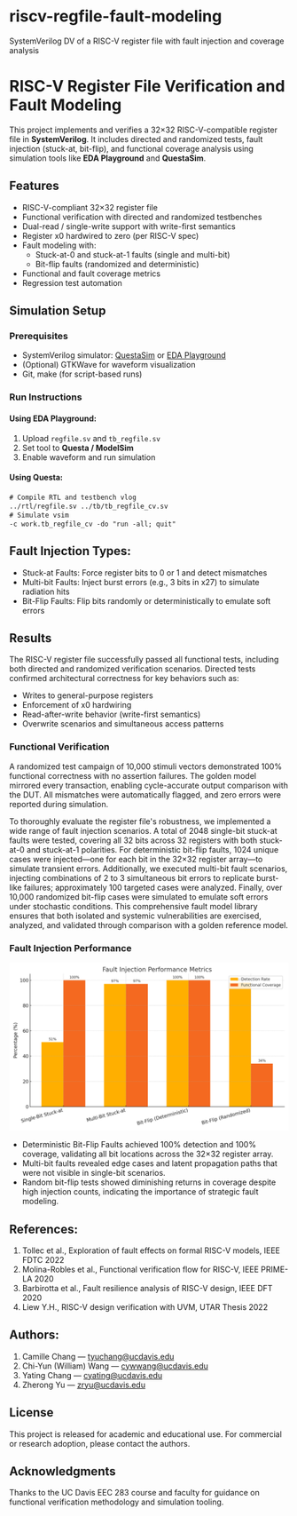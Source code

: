 # riscv-regfile-fault-modeling
SystemVerilog DV of a RISC-V register file with fault injection and coverage analysis

# RISC-V Register File Verification and Fault Modeling

This project implements and verifies a 32×32 RISC-V-compatible register file in **SystemVerilog**. It includes directed and randomized tests, fault injection (stuck-at, bit-flip), and functional coverage analysis using simulation tools like **EDA Playground** and **QuestaSim**.

## Features

- RISC-V-compliant 32×32 register file
- Functional verification with directed and randomized testbenches
- Dual-read / single-write support with write-first semantics
- Register x0 hardwired to zero (per RISC-V spec)
- Fault modeling with:
  - Stuck-at-0 and stuck-at-1 faults (single and multi-bit)
  - Bit-flip faults (randomized and deterministic)
- Functional and fault coverage metrics
- Regression test automation


## Simulation Setup

### Prerequisites

- SystemVerilog simulator: [QuestaSim](https://eda.sw.siemens.com/en-US/ic/questa/) or [EDA Playground](https://edaplayground.com)
- (Optional) GTKWave for waveform visualization
- Git, make (for script-based runs)

### Run Instructions

#### Using EDA Playground:
1. Upload `regfile.sv` and `tb_regfile.sv`
2. Set tool to **Questa / ModelSim**
3. Enable waveform and run simulation

#### Using Questa:
```
# Compile RTL and testbench vlog 
../rtl/regfile.sv ../tb/tb_regfile_cv.sv
# Simulate vsim
-c work.tb_regfile_cv -do "run -all; quit"
```


## Fault Injection Types:
- Stuck-at Faults: Force register bits to 0 or 1 and detect mismatches
- Multi-bit Faults: Inject burst errors (e.g., 3 bits in x27) to simulate radiation hits
- Bit-Flip Faults: Flip bits randomly or deterministically to emulate soft errors

## Results
The RISC-V register file successfully passed all functional tests, including both directed and randomized verification scenarios. Directed tests confirmed architectural correctness for key behaviors such as:
- Writes to general-purpose registers
- Enforcement of x0 hardwiring
- Read-after-write behavior (write-first semantics)
- Overwrite scenarios and simultaneous access patterns

### Functional Verification
A randomized test campaign of 10,000 stimuli vectors demonstrated 100% functional correctness with no assertion failures. The golden model mirrored every transaction, enabling cycle-accurate output comparison with the DUT. All mismatches were automatically flagged, and zero errors were reported during simulation.

To thoroughly evaluate the register file's robustness, we implemented a wide range of fault injection scenarios. A total of 2048 single-bit stuck-at faults were tested, covering all 32 bits across 32 registers with both stuck-at-0 and stuck-at-1 polarities. For deterministic bit-flip faults, 1024 unique cases were injected—one for each bit in the 32×32 register array—to simulate transient errors. Additionally, we executed multi-bit fault scenarios, injecting combinations of 2 to 3 simultaneous bit errors to replicate burst-like failures; approximately 100 targeted cases were analyzed. Finally, over 10,000 randomized bit-flip cases were simulated to emulate soft errors under stochastic conditions. This comprehensive fault model library ensures that both isolated and systemic vulnerabilities are exercised, analyzed, and validated through comparison with a golden reference model.

### Fault Injection Performance
![Fault Injection Performance](docs/fault_injection_metrics.png)

- Deterministic Bit-Flip Faults achieved 100% detection and 100% coverage, validating all bit locations across the 32×32 register array.
- Multi-bit faults revealed edge cases and latent propagation paths that were not visible in single-bit scenarios.
- Random bit-flip tests showed diminishing returns in coverage despite high injection counts, indicating the importance of strategic fault modeling.

## References:
1. Tollec et al., Exploration of fault effects on formal RISC-V models, IEEE FDTC 2022
2. Molina-Robles et al., Functional verification flow for RISC-V, IEEE PRIME-LA 2020
3. Barbirotta et al., Fault resilience analysis of RISC-V design, IEEE DFT 2020
4. Liew Y.H., RISC-V design verification with UVM, UTAR Thesis 2022

## Authors:
1. Camille Chang — tyuchang@ucdavis.edu
2. Chi-Yun (William) Wang — cywwang@ucdavis.edu
3. Yating Chang — cyating@ucdavis.edu
4. Zherong Yu — zryu@ucdavis.edu

## License
This project is released for academic and educational use. For commercial or research adoption, please contact the authors.

## Acknowledgments
Thanks to the UC Davis EEC 283 course and faculty for guidance on functional verification methodology and simulation tooling.






